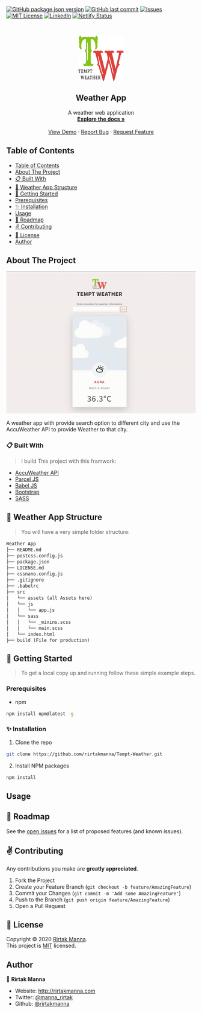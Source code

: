 <!-- All batches -->
[![GitHub package.json version][GitHub-version]]()
[![GitHub last commit][commit]]()
[![Issues][issues-shield]][issues-url]
[![MIT License][license-shield]][license-url]
[![LinkedIn][linkedin-shield]][linkedin-url]
[![Netlify Status](https://api.netlify.com/api/v1/badges/50d1d9b0-7e1f-4099-a305-4acd1ae5236d/deploy-status)](https://app.netlify.com/sites/temptweather/deploys)


<!-- PROJECT LOGO -->
<br>
<p align="center">
  <a href="https://github.com/rirtakmanna/Tempt-Weather">
  <img src="./src/assets/logo.svg" alt="Logo" width="120" height="120">
</a>
<h2 align="center">Weather App</h2>
<p align="center">
  A weather web application
  <br />
  <a href="https://github.com/rirtakmanna/Tempt-Weather/blob/master/README.md"><strong>Explore the docs »</strong></a>
  <br />
  <br />
  <a href="https://TemptWeather.netlify.app" target="_blank">View Demo</a>
  ·
  <a href="https://github.com/rirtakmanna/Tempt-Weather/issues">Report Bug</a>
  ·
  <a href="https://github.com/rirtakmanna/Tempt-Weather/issues">Request Feature</a>
</p>
</p>

<!-- TABLE OF CONTENTS -->
## Table of Contents

- [Table of Contents](#table-of-contents)
- [About The Project](#about-the-project)
- [:clipboard: Built With](#clipboard-built-with)
- [:open_file_folder: Weather App Structure](#open_file_folder-tempt-weather-structure)
- [:checkered_flag: Getting Started](#checkered_flag-getting-started)
- [Prerequisites](#prerequisites)
- [:sparkles: Installation](#sparkles-installation)
- [Usage](#usage)
- [:round_pushpin: Roadmap](#round_pushpin-roadmap)
- [:v: Contributing](#v-contributing)
- [:memo: License](#memo-license)
- [Author](#author)

<!-- ABOUT THE PROJECT -->
## About The Project

[![Product Name Screen Shot][product-screenshot]](https://TemptWeather.netlify.app)

A weather app with provide search option to different city and use the AccuWeather API to provide Weather to that city.

### :clipboard: Built With
>I build This project with this framwork:

* [AccuWeather API](https://developer.accuweather.com/)
* [Parcel JS](https://parceljs.org/)
* [Babel JS](https://babeljs.io/)
* [Bootstrap](https://v5.getbootstrap.com/)
* [SASS](https://sass-lang.com/)
## :open_file_folder: Weather App Structure
>You will have a very simple folder structure:

  ```
  Weather App
  ├── README.md
  ├── postcss.config.js
  ├── package.json
  ├── LICENSE.md
  ├── cssnano.config.js
  ├── .gitignore
  ├── .babelrc
  ├── src
  │   └── assets (all Assets here)
  │   └── js
  │   │   └── app.js
  │   └── sass
  │   │   └── _mixins.scss
  │   │   └── main.scss
  │   └── index.html
  ├── build (File for production)
  ```


<!-- GETTING STARTED -->
## :checkered_flag: Getting Started
>To get a local copy up and running follow these simple example steps.
### Prerequisites
* npm
```sh
npm install npm@latest -g
```
### :sparkles: Installation
1. Clone the repo
```sh
git clone https://github.com/rirtakmanna/Tempt-Weather.git
```
2. Install NPM packages
```sh
npm install
```
<!-- USAGE EXAMPLES -->
## Usage


<!-- ROADMAP -->
## :round_pushpin: Roadmap
See the [open issues](https://github.com/rirtakmanna/Tempt-Weather/issues) for a list of proposed features (and known issues).

<!-- CONTRIBUTING -->
## :v: Contributing
Any contributions you make are **greatly appreciated**.

1. Fork the Project
2. Create your Feature Branch (`git checkout -b feature/AmazingFeature`)
3. Commit your Changes (`git commit -m 'Add some AmazingFeature'`)
4. Push to the Branch (`git push origin feature/AmazingFeature`)
5. Open a Pull Request

## :memo: License

Copyright © 2020 [Rirtak Manna](https://github.com/rirtakmanna).<br />
This project is [MIT](https://github.com/rirtakmanna/Tempt-Weather/blob/master/LICENSE.md) licensed.

## Author

👤 **Rirtak Manna**

- Website: http://rirtakmanna.com
- Twitter: [@manna_rirtak](https://twitter.com/manna_rirtak)
- Github: [@rirtakmanna](https://github.com/rirtakmanna)

<!-- All links  -->
[GitHub-version]: https://img.shields.io/github/package-json/v/rirtakmanna/Tempt-Weather
[commit]: https://img.shields.io/github/last-commit/rirtakmanna/Tempt-Weather?color=green
[issues-shield]: https://img.shields.io/github/issues/rirtakmanna/Tempt-Weather
[issues-url]: https://github.com/rirtakmanna/Tempt-Weather/issues
[license-shield]: https://img.shields.io/badge/license-MIT-red
[license-url]: https://github.com/rirtakmanna/Tempt-Weather/blob/master/LICENSE.md
[linkedin-shield]: https://img.shields.io/twitter/follow/manna_rirtak?label=Twitter
[linkedin-url]: https://linkedin.com/in/manna_rirtak
[product-screenshot]: ./src/assets/screenshot.gif

